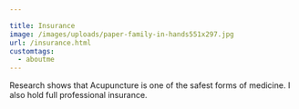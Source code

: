 ```yaml
---

title: Insurance
image: /images/uploads/paper-family-in-hands551x297.jpg
url: /insurance.html
customtags:
  - aboutme
---
```

Research shows that Acupuncture is one of the safest forms of medicine.  I also hold full professional insurance.